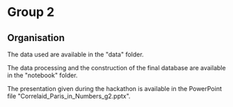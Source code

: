 # Group 2

## Organisation

The data used are available in the "data" folder.

The data processing and the construction of the final database are available in the "notebook" folder.

The presentation given during the hackathon is available in the PowerPoint file "Correlaid_Paris_in_Numbers_g2.pptx".
